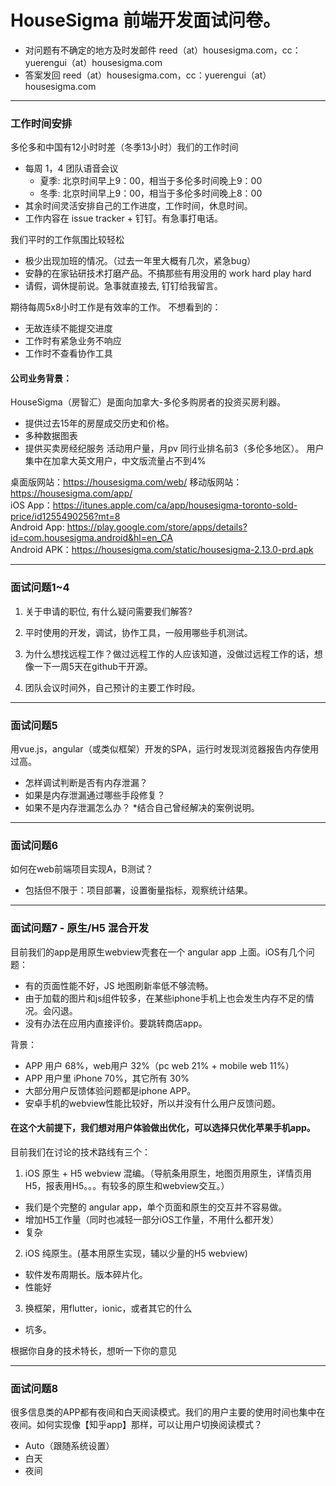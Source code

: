 # HouseSigma 前端开发面试问卷。

- 对问题有不确定的地方及时发邮件 reed（at）housesigma.com，cc：yuerengui（at）housesigma.com
- 答案发回 reed（at）housesigma.com，cc：yuerengui（at）housesigma.com

---
### 工作时间安排
多伦多和中国有12小时时差（冬季13小时）我们的工作时间
- 每周 1，4 团队语音会议
  - 夏季: 北京时间早上9：00，相当于多伦多时间晚上9：00
  - 冬季: 北京时间早上9：00，相当于多伦多时间晚上8：00
- 其余时间灵活安排自己的工作进度，工作时间，休息时间。
- 工作内容在 issue tracker + 钉钉。有急事打电话。

我们平时的工作氛围比较轻松
- 极少出现加班的情况。（过去一年里大概有几次，紧急bug）
- 安静的在家钻研技术打磨产品。不搞那些有用没用的 work hard play hard
- 请假，调休提前说。急事就直接去, 钉钉给我留言。

期待每周5x8小时工作是有效率的工作。
不想看到的：
- 无故连续不能提交进度
- 工作时有紧急业务不响应
- 工作时不查看协作工具

#### 公司业务背景：
HouseSigma（房智汇）是面向加拿大-多伦多购房者的投资买房利器。
- 提供过去15年的房屋成交历史和价格。
- 多种数据图表
- 提供买卖房经纪服务
活动用户量，月pv 同行业排名前3（多伦多地区）。
用户集中在加拿大英文用户，中文版流量占不到4%

桌面版网站：https://housesigma.com/web/
移动版网站：https://housesigma.com/app/    
iOS App：https://itunes.apple.com/ca/app/housesigma-toronto-sold-price/id1255490256?mt=8    
Android App: https://play.google.com/store/apps/details?id=com.housesigma.android&hl=en_CA    
Android APK：https://housesigma.com/static/housesigma-2.13.0-prd.apk    


---
### 面试问题1~4
1. 关于申请的职位, 有什么疑问需要我们解答?


2. 平时使用的开发，调试，协作工具，一般用哪些手机测试。


3. 为什么想找远程工作？做过远程工作的人应该知道，没做过远程工作的话，想像一下一周5天在github干开源。


4. 团队会议时间外，自己预计的主要工作时段。



---
### 面试问题5
用vue.js，angular（或类似框架）开发的SPA，运行时发现浏览器报告内存使用过高。
- 怎样调试判断是否有内存泄漏？
- 如果是内存泄漏通过哪些手段修复？
- 如果不是内存泄漏怎么办？
*结合自己曾经解决的案例说明。


---
### 面试问题6
如何在web前端项目实现A，B测试？
- 包括但不限于：项目部署，设置衡量指标，观察统计结果。


---
### 面试问题7 - 原生/H5 混合开发
目前我们的app是用原生webview壳套在一个 angular app 上面。iOS有几个问题：
- 有的页面性能不好，JS 地图刷新率低不够流畅。
- 由于加载的图片和js组件较多，在某些iphone手机上也会发生内存不足的情况。会闪退。
- 没有办法在应用内直接评价。要跳转商店app。

背景：
- APP 用户 68%，web用户 32%（pc web 21% + mobile web 11%）
- APP 用户里 iPhone 70%，其它所有 30%
- 大部分用户反馈体验问题都是iphone APP。
- 安卓手机的webview性能比较好，所以并没有什么用户反馈问题。

#### 在这个大前提下，我们想对用户体验做出优化，可以选择只优化苹果手机app。

目前我们在讨论的技术路线有三个：
1. iOS 原生 + H5 webview 混编。（导航条用原生，地图页用原生，详情页用H5，报表用H5。。。有较多的原生和webview交互。）
  - 我们是个完整的 angular app，单个页面和原生的交互并不容易做。
  - 增加H5工作量（同时也减轻一部分iOS工作量，不用什么都开发）
  - 复杂
2. iOS 纯原生。(基本用原生实现，辅以少量的H5 webview)
  - 软件发布周期长。版本碎片化。
  - 性能好
3. 换框架，用flutter，ionic，或者其它的什么
  - 坑多。

根据你自身的技术特长，想听一下你的意见

---
### 面试问题8
很多信息类的APP都有夜间和白天阅读模式。我们的用户主要的使用时间也集中在夜间。如何实现像【知乎app】那样，可以让用户切换阅读模式？
- Auto（跟随系统设置）
- 白天
- 夜间
